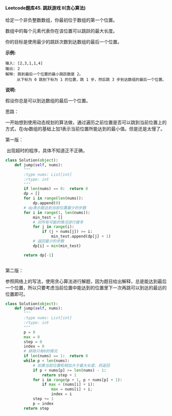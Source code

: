 #### Leetcode题库45. 跳跃游戏 II(贪心算法)

给定一个非负整数数组，你最初位于数组的第一个位置。

数组中的每个元素代表你在该位置可以跳跃的最大长度。

你的目标是使用最少的跳跃次数到达数组的最后一个位置。

**示例:**

```
输入: [2,3,1,1,4]
输出: 2
解释: 跳到最后一个位置的最小跳跃数是 2。
     从下标为 0 跳到下标为 1 的位置，跳 1 步，然后跳 3 步到达数组的最后一个位置。
```

**说明:**

假设你总是可以到达数组的最后一个位置。

思路：

​	一开始想到使用动态规划的算法做，通过遍历之前位置是否可以跳到当前位置上的方式，在dp数组的基础上加1表示当前位置所能达到的最小值。但是还是太慢了。


第一版：

​	出现超时的程序，具体不知道正不正确，

```python
class Solution(object):
    def jump(self, nums):
        """
        :type nums: List[int]
        :rtype: int
        """
        if len(nums) == 0:  return 0
        dp = []
        for i in range(len(nums)):
            dp.append(0)
        # dp表示能达到当前位置最少的步数
        for i in range(1, len(nums)):
            min_test = []
            # 对所有可能的情况进行搜寻
            for j in range(i):
                if (j + nums[j]) >= i:
                    min_test.append(dp[j] + 1)
            # 返回最少的步数
            dp[i] = min(min_test)

        return dp[-1]
        
```

第二版：

​	参照网络上的写法，使用贪心算法进行解题，因为题目给出解释，总是能达到最后一个位置，所以只要考虑当前位置中能达到的位置里下一次再跳可以到达的最远的位置即可。

```python
class Solution(object):
    def jump(self, nums):
        """
        :type nums: List[int]
        :rtype: int
        """
        p = 0
        max = 0
        step = 0
        index = 0
        # 排除只有0的情况
        if len(nums) == 1:  return 0
        while p < len(nums):
            # 如果当前位置和相加大于最大长度，则返回
            if p + nums[p] >= len(nums) - 1:
                return step + 1
            for i in range(p + 1, p + nums[p] + 1):
                if max < (nums[i] + i):
                    max = nums[i] + i;
                    index = i
            step += 1
            p = index
        return step
```







